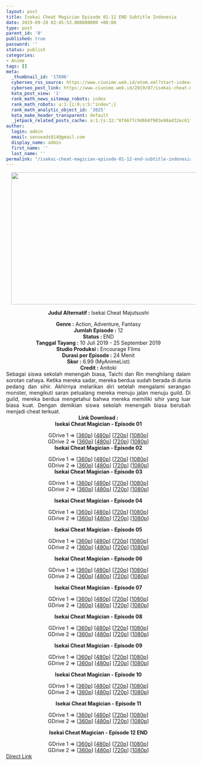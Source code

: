 ```yaml
---
layout: post
title: Isekai Cheat Magician Episode 01-12 END Subtitle Indonesia
date: 2019-09-28 02:45:53.000000000 +00:00
type: post
parent_id: '0'
published: true
password: ''
status: publish
categories:
- Anime
tags: []
meta:
  _thumbnail_id: '17696'
  cyberseo_rss_source: https://www.ciunime.web.id/atom.xml?start-index=3001&max-results=150
  cyberseo_post_link: https://www.ciunime.web.id/2019/07/isekai-cheat-magician-subtitle-indonesia.html
  kata_post_view: '1'
  rank_math_news_sitemap_robots: index
  rank_math_robots: a:1:{i:0;s:5:"index";}
  rank_math_analytic_object_id: '3825'
  kata_make_header_transparent: default
  _jetpack_related_posts_cache: a:1:{s:32:"8f6677c9d6b0f903e98ad32ec61f8deb";a:2:{s:7:"expires";i:1654462823;s:7:"payload";a:0:{}}}
author:
  login: admin
  email: senseads014@gmail.com
  display_name: admin
  first_name: ''
  last_name: ''
permalink: "/isekai-cheat-magician-episode-01-12-end-subtitle-indonesia/"
---
```

<div style="text-align: center;">
<div style="text-align: left;">
<div class="separator" style="clear: both; text-align: center;"><a href="https://1.bp.blogspot.com/-nYb6FBEcVc4/XSYYu5MNPuI/AAAAAAAAbYI/9MMKcSzQPOMXvDB5wLbcQjeIUps1NcN3gCLcBGAs/s1600/Isekai%2BCheat%2BMagician.jpg" imageanchor="1" style="margin-left: 1em; margin-right: 1em;"><img border="0" data-original-height="720" data-original-width="1280" height="360" src="{{ site.baseurl }}/assets/2019/09/Isekai%2BCheat%2BMagician.jpg" width="640" /></a></div>
<p></div>
<p><b>Judul</b><b><b> Alternatif</b> :</b> Isekai Cheat Majutsushi</div>
<div style="text-align: center;"><b><b>Genre :</b></b> Action, Adventure, Fantasy</div>
<div style="text-align: center;"><b>Jumlah Episode :</b>&nbsp;12<br /><b>Status :&nbsp;</b>END<br /><b>Tanggal Tayang :</b>&nbsp;10 Juli 2019 - 25 September 2019<br /><b>Studio Produksi :</b> Encourage Films<br /><b>Durasi per Episode :</b> 24 Menit</div>
<div style="text-align: center;"><b>Skor :</b> 6.99 (MyAnimeList)<br /><b>Credit :</b> Anitoki</div>
<div style="text-align: center;"></div>
<div style="text-align: justify;">Sebagai siswa sekolah menengah biasa, Taichi dan Rin menghilang dalam sorotan cahaya. Ketika mereka sadar, mereka berdua sudah berada di dunia pedang dan sihir. Akhirnya melarikan diri setelah mengalami serangan monster, mengikuti saran petualang mereka menuju jalan menuju guild. Di guild, mereka berdua mengetahui bahwa mereka memiliki sihir yang luar biasa kuat. Dengan demikian siswa sekolah menengah biasa berubah menjadi cheat terkuat.</div>
<div style="text-align: justify;"></div>
<div style="text-align: justify;"></div>
<div style="text-align: center;"><b>Link Download :</b></div>
<div style="text-align: center;"><b>Isekai Cheat Magician - Episode 01</b></p>
<div style="text-align: center;">GDrive 1 =&gt; [<a href="https://drive.google.com/file/d/1LwTZTssWRHYbHRiT12E7jiA1a1e8eWcZ/view" target="_blank" rel="noopener">360p</a>] [<a href="https://drive.google.com/file/d/1AhpgZGclt3q4Q5evaIZhjNm_fQKGyKna/view" target="_blank" rel="noopener">480p</a>] [<a href="https://drive.google.com/file/d/1rgoMtmxO6esF2Pb01ju1GIfzi39rAP50/view" target="_blank" rel="noopener">720p</a>] [<a href="https://drive.google.com/file/d/1JsRb1udLXGmD_-7BNnWnyLdrzlrBMO2r/view" target="_blank" rel="noopener">1080p</a>]<br />GDrive 2 =&gt; [<a href="https://drive.google.com/file/d/1YI9XsKGNgzEYWapRWmaevcOzC9jvvoy_/view" target="_blank" rel="noopener">360p</a>] [<a href="https://drive.google.com/file/d/1wO7nYvDczVHZ1yaq36fqGDF3XYFf_bdp/view" target="_blank" rel="noopener">480p</a>] [<a href="https://drive.google.com/file/d/1yBYLAkghaqafrDLh6CORsJZBhsaq2Cib/view" target="_blank" rel="noopener">720p</a>] [<a href="https://drive.google.com/file/d/1bpYB7DYl3ImoMaa9C8vUc_YbSeqDJa6V/view" target="_blank" rel="noopener">1080p</a>]
<div style="text-align: center;"><b>Isekai Cheat Magician - Episode 02</b></p>
<div style="text-align: center;">GDrive 1 =&gt; [<a href="https://drive.google.com/file/d/170Q7bvLka3Mml_V6m49K7V3tuV2VJSJC/view" target="_blank" rel="noopener">360p</a>] [<a href="https://drive.google.com/file/d/1QOWt03Sy4un3NecOKRPpkNV-C-jICZ-D/view" target="_blank" rel="noopener">480p</a>] [<a href="https://drive.google.com/file/d/1GgCQD4ZA8cHT00BL7Qsu6wozjzJ-0cUr/view" target="_blank" rel="noopener">720p</a>] [<a href="https://drive.google.com/file/d/1ZgELIunzYfNtCPcxMNonJ-oBmzdRn28w/view" target="_blank" rel="noopener">1080p</a>]<br />GDrive 2 =&gt; [<a href="https://drive.google.com/file/d/1oLxHdbC26psliBeFUeS6BnkNDA8pZCCv/view" target="_blank" rel="noopener">360p</a>] [<a href="https://drive.google.com/file/d/1jeSOckqVJ5rXEgSfwWHIlkayCs8Y3J19/view" target="_blank" rel="noopener">480p</a>] [<a href="https://drive.google.com/file/d/1j0xok9VK5ajemNx2R3uCJ4M8kN-0hXSV/view" target="_blank" rel="noopener">720p</a>] [<a href="https://drive.google.com/file/d/1fhJjKq64aXfLnfywZDFSWKcE20Qt9LXe/view" target="_blank" rel="noopener">1080p</a>]
<div style="text-align: center;"><b>Isekai Cheat Magician - Episode 03</b></p>
<div style="text-align: center;">GDrive 1 =&gt; [<a href="https://drive.google.com/file/d/1NJc5wDS0D8Jw5gt1yGryH8ZAhoq8E93k/view" target="_blank" rel="noopener">360p</a>] [<a href="https://drive.google.com/file/d/1iKX9XMYpX9-QQeA4Wiiqc1kH6IXnj_0b/view" target="_blank" rel="noopener">480p</a>] [<a href="https://drive.google.com/file/d/1kUGTVdC134NJrHY8mINZrfXFXq-CJXBP/view" target="_blank" rel="noopener">720p</a>] [<a href="https://drive.google.com/file/d/1JulQTbiaOmbQg18JK4-eadx-aLuo7BLq/view" target="_blank" rel="noopener">1080p</a>]<br />GDrive 2 =&gt; [<a href="https://drive.google.com/file/d/1RNrXS7zHEKAKQmVfvWbabY6UmBzzAatm/view" target="_blank" rel="noopener">360p</a>] [<a href="https://drive.google.com/file/d/1y7VtqVxFYpisH9NMHxjhaS54BfYndXuX/view" target="_blank" rel="noopener">480p</a>] [<a href="https://drive.google.com/file/d/1vYaxunot_9uKUOAij996di3rjOKPDo57/view" target="_blank" rel="noopener">720p</a>] [<a href="https://drive.google.com/file/d/1zOSVSeKduvAgzpzoImJsOypDxgoix9te/view" target="_blank" rel="noopener">1080p</a>]</p>
<p><b>Isekai Cheat Magician - Episode 04</b></p>
<div style="text-align: center;">GDrive 1 =&gt; [<a href="https://drive.google.com/file/d/1bAoUAcXOZjzKe5rdeLLh2-LsUi_dL-EZ/view" target="_blank" rel="noopener">360p</a>] [<a href="https://drive.google.com/file/d/1Y5CnXZu3cSlJjrlPfBewunIrOLadIcGH/view" target="_blank" rel="noopener">480p</a>] [<a href="https://drive.google.com/file/d/1fgIDjSF5gXVazVvO3PVl819q19uJ02oT/view" target="_blank" rel="noopener">720p</a>] [<a href="https://drive.google.com/file/d/1RcencnZgK5G3HMkcSmrA0t76agr8xTQA/view" target="_blank" rel="noopener">1080p</a>]<br />GDrive 2 =&gt; [<a href="https://drive.google.com/file/d/1lnxSioHeLqGLbXYrijMp5GiP2BoclgqY/view" target="_blank" rel="noopener">360p</a>] [<a href="https://drive.google.com/file/d/1kYdlFpfLmd78x-4Gi9dYRf0b8OwGMOSQ/view" target="_blank" rel="noopener">480p</a>] [<a href="https://drive.google.com/file/d/1rPHFauqGu-d_fzBADpnYSCX_qwqHWXLn/view" target="_blank" rel="noopener">720p</a>] [<a href="https://drive.google.com/file/d/1u3Sq9nUITOq35_TVozxkzDQ4nqC1VuZ3/view" target="_blank" rel="noopener">1080p</a>]</p>
<p><b>Isekai Cheat Magician - Episode 05</b></p>
<div style="text-align: center;">GDrive 1 =&gt; [<a href="https://drive.google.com/file/d/1AkxKNuEHGW6uq7kHGkcOX_u57khiatDS/view" target="_blank" rel="noopener">360p</a>] [<a href="https://drive.google.com/file/d/1SAbyIkK5S6hnFydhoi-qqHhwWXznxgrn/view" target="_blank" rel="noopener">480p</a>] [<a href="https://drive.google.com/file/d/1eZdaGTkafaN71g7xKk7IpbbvqO0DJDOe/view" target="_blank" rel="noopener">720p</a>] [<a href="https://drive.google.com/file/d/1NS6Ko6CaWE7XcSjtfDQp8C6S-98i7aOR/view" target="_blank" rel="noopener">1080p</a>]<br />GDrive 2 =&gt; [<a href="https://drive.google.com/file/d/1W9xiwkBcM0DC5MSo50GEVx1GQ_-StuT9/view" target="_blank" rel="noopener">360p</a>] [<a href="https://drive.google.com/file/d/1jnmRIublpTbcr8mmQ0M8Ou2PktBZWaov/view" target="_blank" rel="noopener">480p</a>] [<a href="https://drive.google.com/file/d/1zsdlYWkvawd8xAreXzx7_ArX43W5iXK9/view" target="_blank" rel="noopener">720p</a>] [<a href="https://drive.google.com/file/d/1tJl8hsBthu1gXHlFIDHRnkxHsDpG2Exw/view" target="_blank" rel="noopener">1080p</a>]</p>
<p><b>Isekai Cheat Magician - Episode 06</b></p>
<div style="text-align: center;">GDrive 1 =&gt; [<a href="https://drive.google.com/file/d/12ujI9gba1Kftsqc-5XcSOG8Kq-zqFy51/view" target="_blank" rel="noopener">360p</a>] [<a href="https://drive.google.com/file/d/1MfY7EyVwf24MtgdPME6lr3hGTnit-Qz3/view" target="_blank" rel="noopener">480p</a>] [<a href="https://drive.google.com/file/d/12bofvpyh1duzj5u8GqNIBpIJ7q_E9SVE/view" target="_blank" rel="noopener">720p</a>] [<a href="https://drive.google.com/file/d/11Hv3vHRxpb6YAQq1BvQLwDctiKLNP1tk/view" target="_blank" rel="noopener">1080p</a>]<br />GDrive 2 =&gt; [<a href="https://drive.google.com/file/d/1iM2OviRdhCtYEGdkagj4WHboY1-OZYDE/view" target="_blank" rel="noopener">360p</a>] [<a href="https://drive.google.com/file/d/1ca-Hd_fhFddbYZ52qIt7XSe21t9J40RB/view" target="_blank" rel="noopener">480p</a>] [<a href="https://drive.google.com/file/d/1RSaUtxPRNJhQIaOWIE90lTopmQOZVovE/view" target="_blank" rel="noopener">720p</a>] [<a href="https://drive.google.com/file/d/1xUnLJugkL8HVKRuxWuS_C0JOdCukB2Ll/view" target="_blank" rel="noopener">1080p</a>]</p>
<p><b>Isekai Cheat Magician - Episode 07</b></p>
<div style="text-align: center;">GDrive 1 =&gt; [<a href="https://drive.google.com/file/d/10moIsfJuVhB8un8n4UOGYWYvXW-np-mo/view" target="_blank" rel="noopener">360p</a>] [<a href="https://drive.google.com/file/d/10b4VDEPwpSkwX8DYG4arwj1YY6RM41o9/view" target="_blank" rel="noopener">480p</a>] [<a href="https://drive.google.com/file/d/1B507zGIoWUTAWDibLRIoRD7P9J1Z6J8y/view" target="_blank" rel="noopener">720p</a>] [<a href="https://drive.google.com/file/d/1VMogfYBaS4cc_uhf8G5a980IsNCSD0o-/view" target="_blank" rel="noopener">1080p</a>]<br />GDrive 2 =&gt; [<a href="https://drive.google.com/file/d/1_8T6WNtSOmwZvIOY81RJ9AJ7YFvjofOl/view" target="_blank" rel="noopener">360p</a>] [<a href="https://drive.google.com/file/d/1_SRw60EGqFwdyt9JkGR3ZJnjtxd-wQsa/view" target="_blank" rel="noopener">480p</a>] [<a href="https://drive.google.com/file/d/1hxpoQY5td1F8mNJ4Ch23GaMkSCLenTkh/view" target="_blank" rel="noopener">720p</a>] [<a href="https://drive.google.com/file/d/1fVZ6DNaIf5dxrMgx_BaDE96Mc0mXKPZc/view" target="_blank" rel="noopener">1080p</a>]</p>
<p><b>Isekai Cheat Magician - Episode 08</b></p>
<div style="text-align: center;">GDrive 1 =&gt; [<a href="https://drive.google.com/uc?export=download&amp;id=10gBJVRTRu5C_SloqG03tmTqO0wDvxi7v" target="_blank" rel="noopener">360p</a>] [<a href="https://drive.google.com/uc?export=download&amp;id=1fRXC9z0dDd8j0YqoqgUMHDA-E9js9h33" target="_blank" rel="noopener">480p</a>] [<a href="https://drive.google.com/uc?export=download&amp;id=13QoffP1tq7b4I4sXA_kQZ6yZqbF1aHdD" target="_blank" rel="noopener">720p</a>] [<a href="https://drive.google.com/uc?export=download&amp;id=1IkTUTx6KRyCIUiFiVa3wo3hsME_DNCoz" target="_blank" rel="noopener">1080p</a>]<br />GDrive 2 =&gt; [<a href="https://drive.google.com/uc?export=download&amp;id=1SbNmPsP3wo_82DhT5NeMjYSIVaidIpay" target="_blank" rel="noopener">360p</a>] [<a href="https://drive.google.com/uc?export=download&amp;id=1kDIpTbQPRNVln94nY0mQjSIOP-_mkAg5" target="_blank" rel="noopener">480p</a>] [<a href="https://drive.google.com/uc?export=download&amp;id=16bpY1a7Lkjtlyf7kwnazjIeUPEVKRVtC" target="_blank" rel="noopener">720p</a>] [<a href="https://drive.google.com/uc?export=download&amp;id=1rwk60xycwimM4caXBNr0Q_w5ic8DewoA" target="_blank" rel="noopener">1080p</a>]</p>
<p><b>Isekai Cheat Magician - Episode 09</b></p>
<div style="text-align: center;">GDrive 1 =&gt; [<a href="https://drive.google.com/uc?export=download&amp;id=1jUGK1iCErJShMCC-FhPRY0ERZd7wiuco" target="_blank" rel="noopener">360p</a>] [<a href="https://drive.google.com/uc?export=download&amp;id=1p45IpKKpk7vLAsaTcitQNuljZlh-1N20" target="_blank" rel="noopener">480p</a>] [<a href="https://drive.google.com/uc?id=1l-XnEUU2GeWX_UIQiXavLIig-Lf1-hw5&amp;export=download" target="_blank" rel="noopener">720p</a>] [<a href="https://drive.google.com/uc?export=download&amp;id=1KmP5UTfdcWotwh66cQUU2mrZc_CN3mPf" target="_blank" rel="noopener">1080p</a>]<br />GDrive 2 =&gt; [<a href="https://drive.google.com/uc?export=download&amp;id=1jUGK1iCErJShMCC-FhPRY0ERZd7wiuco" target="_blank" rel="noopener">360p</a>] [<a href="https://drive.google.com/uc?export=download&amp;id=1p45IpKKpk7vLAsaTcitQNuljZlh-1N20" target="_blank" rel="noopener">480p</a>] [<a href="https://drive.google.com/uc?id=1l-XnEUU2GeWX_UIQiXavLIig-Lf1-hw5&amp;export=download" target="_blank" rel="noopener">720p</a>] [<a href="https://drive.google.com/uc?export=download&amp;id=1KmP5UTfdcWotwh66cQUU2mrZc_CN3mPf" target="_blank" rel="noopener">1080p</a>]</p>
<p><b>Isekai Cheat Magician - Episode 10</b></p>
<div style="text-align: center;">GDrive 1 =&gt; [<a href="https://drive.google.com/uc?export=download&amp;id=1QkX1_YOdxtpdp13zdLKVBIUBGmchLVoR" target="_blank" rel="noopener">360p</a>] [<a href="https://drive.google.com/uc?export=download&amp;id=1KVOPulMuGzPTBsqiSyyuNIGr9ohyFvN0" target="_blank" rel="noopener">480p</a>] [<a href="https://drive.google.com/uc?id=1lfSWz8m2QOslqhgphQGsROdXVLd6ibRX&amp;export=download" target="_blank" rel="noopener">720p</a>] [<a href="https://drive.google.com/uc?id=1A6QALFqpRu607gtSXSF-VM7mpv1RQs5J&amp;export=download" target="_blank" rel="noopener">1080p</a>]<br />GDrive 2 =&gt; [<a href="https://drive.google.com/uc?export=download&amp;id=1QkX1_YOdxtpdp13zdLKVBIUBGmchLVoR" target="_blank" rel="noopener">360p</a>] [<a href="https://drive.google.com/uc?export=download&amp;id=1KVOPulMuGzPTBsqiSyyuNIGr9ohyFvN0" target="_blank" rel="noopener">480p</a>] [<a href="https://drive.google.com/uc?id=1lfSWz8m2QOslqhgphQGsROdXVLd6ibRX&amp;export=download" target="_blank" rel="noopener">720p</a>] [<a href="https://drive.google.com/uc?id=1A6QALFqpRu607gtSXSF-VM7mpv1RQs5J&amp;export=download" target="_blank" rel="noopener">1080p</a>]</p>
<p><b>Isekai Cheat Magician - Episode 11</b></p>
<div style="text-align: center;">GDrive 1 =&gt; [<a href="https://drive.google.com/uc?export=download&amp;id=11TC_fcrjTk0778eE_1FZZ50yLRE351NY" target="_blank" rel="noopener">360p</a>] [<a href="https://drive.google.com/$typettps://drive.google.com/open?id=1hVXuxrYh8iAh7LezTCU0d3xFucAOgFp" target="_blank" rel="noopener">480p</a>] [<a href="https://drive.google.com/uc?export=download&amp;id=1KsY0vRkmZsxutuyavx9DCx6coxjkKfgv" target="_blank" rel="noopener">720p</a>] [<a href="https://drive.google.com/uc?export=download&amp;id=1xF4G51x5xp-0Zk9c_NX69HRRmtPoK0i8" target="_blank" rel="noopener">1080p</a>]<br />GDrive 2 =&gt; [<a href="https://drive.google.com/uc?export=download&amp;id=11TC_fcrjTk0778eE_1FZZ50yLRE351NY" target="_blank" rel="noopener">360p</a>] [<a href="https://drive.google.com/$typettps://drive.google.com/open?id=1hVXuxrYh8iAh7LezTCU0d3xFucAOgFp" target="_blank" rel="noopener">480p</a>] [<a href="https://drive.google.com/uc?export=download&amp;id=1KsY0vRkmZsxutuyavx9DCx6coxjkKfgv" target="_blank" rel="noopener">720p</a>] [<a href="https://drive.google.com/uc?export=download&amp;id=1xF4G51x5xp-0Zk9c_NX69HRRmtPoK0i8" target="_blank" rel="noopener">1080p</a>]</p>
<p><b>Isekai Cheat Magician - Episode 12 END</b></p>
<div style="text-align: center;">GDrive 1 =&gt; [<a href="https://drive.google.com/uc?export=download&amp;id=1cTcL1OehwtmEm_8pW9Fx5pzvAU1fz7cd" target="_blank" rel="noopener">360p</a>] [<a href="https://drive.google.com/uc?export=download&amp;id=15ZHzQi0EwaejeOaegMtimtE0VA81XO9F" target="_blank" rel="noopener">480p</a>] [<a href="https://drive.google.com/uc?export=download&amp;id=1I4x831tI6wphYwFx2Jaat5f-tD1uOhie" target="_blank" rel="noopener">720p</a>] [<a href="https://drive.google.com/uc?export=download&amp;id=1nOvCvFXGyRzSC3VIOE6lOpuvVxryXoRV" target="_blank" rel="noopener">1080p</a>]<br />GDrive 2 =&gt; [<a href="https://drive.google.com/uc?export=download&amp;id=1cTcL1OehwtmEm_8pW9Fx5pzvAU1fz7cd" target="_blank" rel="noopener">360p</a>] [<a href="https://drive.google.com/uc?export=download&amp;id=15ZHzQi0EwaejeOaegMtimtE0VA81XO9F" target="_blank" rel="noopener">480p</a>] [<a href="https://drive.google.com/uc?export=download&amp;id=1I4x831tI6wphYwFx2Jaat5f-tD1uOhie" target="_blank" rel="noopener">720p</a>] [<a href="https://drive.google.com/uc?export=download&amp;id=1nOvCvFXGyRzSC3VIOE6lOpuvVxryXoRV" target="_blank" rel="noopener">1080p</a>]</div>
</div>
</div>
</div>
</div>
</div>
</div>
</div>
</div>
</div>
</div>
</div>
</div>
</div>
</div>
<link rel="stylesheet" href="https://cdnjs.cloudflare.com/ajax/libs/font-awesome/4.7.0/css/font-awesome.min.css" />
<div class="divbtn"> <a href="https://handymansurrender.com/fihup8buzv?key=94550f7ce39444073321dde3b8782f97" class="btn"><i class="fa fa-download"></i> Direct Link</a> </div>
